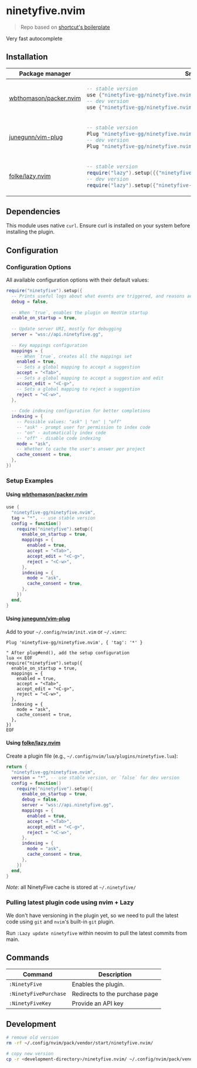 # ninetyfive.nvim

> Repo based on [shortcut's boilerplate](https://github.com/shortcuts/neovim-plugin-boilerplate)

Very fast autocomplete

</div>

## Installation

<div align="center">
<table>
<thead>
<tr>
<th>Package manager</th>
<th>Snippet</th>
</tr>
</thead>
<tbody>
<tr>
<td>

[wbthomason/packer.nvim](https://github.com/wbthomason/packer.nvim)

</td>
<td>

```lua
-- stable version
use {"ninetyfive-gg/ninetyfive.nvim", tag = "*" }
-- dev version
use {"ninetyfive-gg/ninetyfive.nvim"}
```

</td>
</tr>
<tr>
<td>

[junegunn/vim-plug](https://github.com/junegunn/vim-plug)

</td>
<td>

```lua
-- stable version
Plug "ninetyfive-gg/ninetyfive.nvim", { "tag": "*" }
-- dev version
Plug "ninetyfive-gg/ninetyfive.nvim"
```

</td>
</tr>
<tr>
<td>

[folke/lazy.nvim](https://github.com/folke/lazy.nvim)

</td>
<td>

```lua
-- stable version
require("lazy").setup({{"ninetyfive-gg/ninetyfive.nvim", version = "*"}})
-- dev version
require("lazy").setup({"ninetyfive-gg/ninetyfive.nvim"})
```

</td>
</tr>
</tbody>
</table>
</div>

## Dependencies

This module uses native `curl`. Ensure curl is installed on your system before installing the plugin.

## Configuration

### Configuration Options

All available configuration options with their default values:

```lua
require("ninetyfive").setup({
  -- Prints useful logs about what events are triggered, and reasons actions are executed
  debug = false,
  
  -- When `true`, enables the plugin on NeoVim startup
  enable_on_startup = true,
  
  -- Update server URI, mostly for debugging
  server = "wss://api.ninetyfive.gg",
  
  -- Key mappings configuration
  mappings = {
    -- When `true`, creates all the mappings set
    enabled = true,
    -- Sets a global mapping to accept a suggestion
    accept = "<Tab>",
    -- Sets a global mapping to accept a suggestion and edit
    accept_edit = "<C-g>",
    -- Sets a global mapping to reject a suggestion
    reject = "<C-w>",
  },
  
  -- Code indexing configuration for better completions
  indexing = {
    -- Possible values: "ask" | "on" | "off"
    -- "ask" - prompt user for permission to index code
    -- "on" - automatically index code
    -- "off" - disable code indexing
    mode = "ask",
    -- Whether to cache the user's answer per project
    cache_consent = true,
  },
})
```

### Setup Examples

#### Using [wbthomason/packer.nvim](https://github.com/wbthomason/packer.nvim)

```lua
use {
  "ninetyfive-gg/ninetyfive.nvim",
  tag = "*", -- use stable version
  config = function()
    require("ninetyfive").setup({
      enable_on_startup = true,
      mappings = {
        enabled = true,
        accept = "<Tab>",
        accept_edit = "<C-g>",
        reject = "<C-w>",
      },
      indexing = {
        mode = "ask",
        cache_consent = true,
      },
    })
  end,
}
```

#### Using [junegunn/vim-plug](https://github.com/junegunn/vim-plug)

Add to your `~/.config/nvim/init.vim` or `~/.vimrc`:

```vim
Plug 'ninetyfive-gg/ninetyfive.nvim', { 'tag': '*' }

" After plug#end(), add the setup configuration
lua << EOF
require("ninetyfive").setup({
  enable_on_startup = true,
  mappings = {
    enabled = true,
    accept = "<Tab>",
    accept_edit = "<C-g>",
    reject = "<C-w>",
  },
  indexing = {
    mode = "ask",
    cache_consent = true,
  },
})
EOF
```

#### Using [folke/lazy.nvim](https://github.com/folke/lazy.nvim)

Create a plugin file (e.g., `~/.config/nvim/lua/plugins/ninetyfive.lua`):

```lua
return {
  "ninetyfive-gg/ninetyfive.nvim",
  version = "*", -- use stable version, or `false` for dev version
  config = function()
    require("ninetyfive").setup({
      enable_on_startup = true,
      debug = false,
      server = "wss://api.ninetyfive.gg",
      mappings = {
        enabled = true,
        accept = "<Tab>",
        accept_edit = "<C-g>",
        reject = "<C-w>",
      },
      indexing = {
        mode = "ask",
        cache_consent = true,
      },
    })
  end,
}
```

*Note*: all NinetyFive cache is stored at `~/.ninetyfive/`

### Pulling latest plugin code using nvim + Lazy

We don't have versioning in the plugin yet, so we need to pull the latest code using `git` and `nvim`'s built-in `git` plugin.

Run `:Lazy update ninetyfive` within neovim to pull the latest commits from main.


## Commands

| Command               | Description                    |
| --------------------- | ------------------------------ |
| `:NinetyFive`         | Enables the plugin.            |
| `:NinetyFivePurchase` | Redirects to the purchase page |
| `:NinetyFiveKey`      | Provide an API key             |

## Development

```bash
# remove old version
rm -rf ~/.config/nvim/pack/vendor/start/ninetyfive.nvim/

# copy new version
cp -r <development-directory>/ninetyfive.nvim/ ~/.config/nvim/pack/vendor/start/ninetyfive.nvim/
```